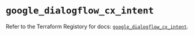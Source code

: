 # `google_dialogflow_cx_intent`

Refer to the Terraform Registory for docs: [`google_dialogflow_cx_intent`](https://www.terraform.io/docs/providers/google/r/dialogflow_cx_intent).
